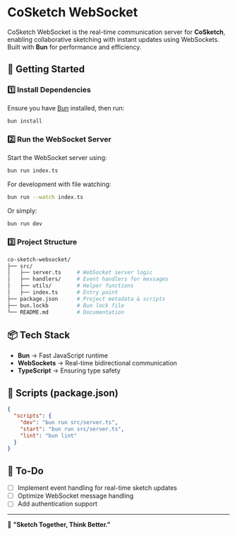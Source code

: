 # CoSketch WebSocket

CoSketch WebSocket is the real-time communication server for **CoSketch**, enabling collaborative sketching with instant updates using WebSockets. Built with **Bun** for performance and efficiency.

## 🚀 Getting Started

### 1️⃣ Install Dependencies

Ensure you have [Bun](https://bun.sh) installed, then run:

```sh
bun install
```

### 2️⃣ Run the WebSocket Server

Start the WebSocket server using:

```sh
bun run index.ts
```

For development with file watching:

```sh
bun run --watch index.ts
```

Or simply:

```sh
bun run dev
```

### 3️⃣ Project Structure

```sh
co-sketch-websocket/
├── src/
│   ├── server.ts     # WebSocket server logic
│   ├── handlers/     # Event handlers for messages
│   ├── utils/        # Helper functions
│   ├── index.ts      # Entry point
├── package.json      # Project metadata & scripts
├── bun.lockb         # Bun lock file
└── README.md         # Documentation
```

## 📦 Tech Stack

- **Bun** → Fast JavaScript runtime
- **WebSockets** → Real-time bidirectional communication
- **TypeScript** → Ensuring type safety

## 📜 Scripts (package.json)

```json
{
  "scripts": {
    "dev": "bun run src/server.ts",
    "start": "bun run src/server.ts",
    "lint": "bun lint"
  }
}
```

## 🔧 To-Do

- [ ] Implement event handling for real-time sketch updates
- [ ] Optimize WebSocket message handling
- [ ] Add authentication support

---

🚀 **"Sketch Together, Think Better."**
